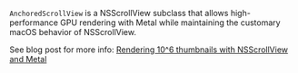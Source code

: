 `AnchoredScrollView` is a NSScrollView subclass that allows high-performance GPU rendering with Metal while maintaining the customary macOS behavior of NSScrollView.

See blog post for more info: [Rendering 10^6 thumbnails with NSScrollView and Metal](https://toaster.llc/blog/high-perf-nsscrollview/)
